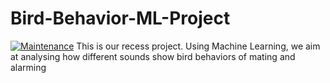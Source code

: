# Bird-Behavior-ML-Project
[![Maintenance](https://img.shields.io/badge/maintained-yes-green.svg)](https://github.com/baliddeki/Bird-Behavior-ML-Project/commits/master)
This is our recess project. Using Machine Learning, we aim at analysing how different sounds show bird behaviors of mating and alarming
